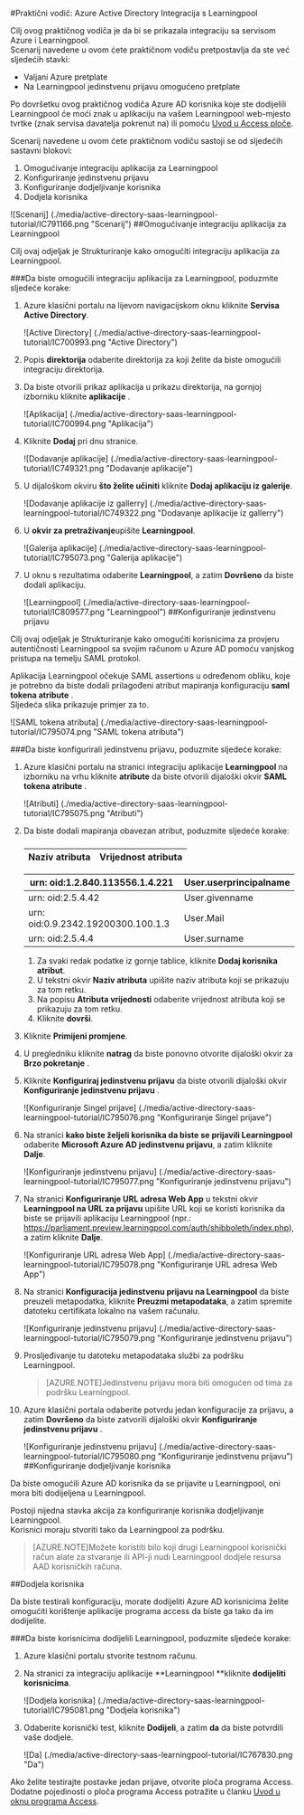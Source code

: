 <properties 
    pageTitle="Praktični vodič: Azure Active Directory Integracija s Learningpool | Microsoft Azure" 
    description="Saznajte kako koristiti Learningpool s Azure Active Directory da biste omogućili jedinstvenu prijavu, automatiziranog dodjele resursa i više!" 
    services="active-directory" 
    authors="jeevansd"  
    documentationCenter="na" 
    manager="femila"/>
<tags 
    ms.service="active-directory" 
    ms.devlang="na" 
    ms.topic="article" 
    ms.tgt_pltfrm="na" 
    ms.workload="identity" 
    ms.date="09/29/2016" 
    ms.author="jeedes" />

#<a name="tutorial-azure-active-directory-integration-with-learningpool"></a>Praktični vodič: Azure Active Directory Integracija s Learningpool
  
Cilj ovog praktičnog vodiča je da bi se prikazala integraciju sa servisom Azure i Learningpool.  
Scenarij navedene u ovom ćete praktičnom vodiču pretpostavlja da ste već sljedećih stavki:

-   Valjani Azure pretplate
-   Na Learningpool jedinstvenu prijavu omogućeno pretplate
  
Po dovršetku ovog praktičnog vodiča Azure AD korisnika koje ste dodijelili Learningpool će moći znak u aplikaciju na vašem Learningpool web-mjesto tvrtke (znak servisa davatelja pokrenut na) ili pomoću [Uvod u Access ploče](active-directory-saas-access-panel-introduction.md).
  
Scenarij navedene u ovom ćete praktičnom vodiču sastoji se od sljedećih sastavni blokovi:

1.  Omogućivanje integraciju aplikacija za Learningpool
2.  Konfiguriranje jedinstvenu prijavu
3.  Konfiguriranje dodjeljivanje korisnika
4.  Dodjela korisnika

![Scenarij] (./media/active-directory-saas-learningpool-tutorial/IC791166.png "Scenarij")
##<a name="enabling-the-application-integration-for-learningpool"></a>Omogućivanje integraciju aplikacija za Learningpool
  
Cilj ovaj odjeljak je Strukturiranje kako omogućiti integraciju aplikacija za Learningpool.

###<a name="to-enable-the-application-integration-for-learningpool-perform-the-following-steps"></a>Da biste omogućili integraciju aplikacija za Learningpool, poduzmite sljedeće korake:

1.  Azure klasični portalu na lijevom navigacijskom oknu kliknite **Servisa Active Directory**.

    ![Active Directory] (./media/active-directory-saas-learningpool-tutorial/IC700993.png "Active Directory")

2.  Popis **direktorija** odaberite direktorija za koji želite da biste omogućili integraciju direktorija.

3.  Da biste otvorili prikaz aplikacija u prikazu direktorija, na gornjoj izborniku kliknite **aplikacije** .

    ![Aplikacija] (./media/active-directory-saas-learningpool-tutorial/IC700994.png "Aplikacija")

4.  Kliknite **Dodaj** pri dnu stranice.

    ![Dodavanje aplikacije] (./media/active-directory-saas-learningpool-tutorial/IC749321.png "Dodavanje aplikacije")

5.  U dijaloškom okviru **što želite učiniti** kliknite **Dodaj aplikaciju iz galerije**.

    ![Dodavanje aplikacije iz gallerry] (./media/active-directory-saas-learningpool-tutorial/IC749322.png "Dodavanje aplikacije iz gallerry")

6.  U **okvir za pretraživanje**upišite **Learningpool**.

    ![Galerija aplikacije] (./media/active-directory-saas-learningpool-tutorial/IC795073.png "Galerija aplikacije")

7.  U oknu s rezultatima odaberite **Learningpool**, a zatim **Dovršeno** da biste dodali aplikaciju.

    ![Learningpool] (./media/active-directory-saas-learningpool-tutorial/IC809577.png "Learningpool")
##<a name="configuring-single-sign-on"></a>Konfiguriranje jedinstvenu prijavu
  
Cilj ovaj odjeljak je Strukturiranje kako omogućiti korisnicima za provjeru autentičnosti Learningpool sa svojim računom u Azure AD pomoću vanjskog pristupa na temelju SAML protokol.
  
Aplikacija Learningpool očekuje SAML assertions u određenom obliku, koje je potrebno da biste dodali prilagođeni atribut mapiranja konfiguraciju **saml tokena atribute** .  
Sljedeća slika prikazuje primjer za to.

![SAML tokena atributa] (./media/active-directory-saas-learningpool-tutorial/IC795074.png "SAML tokena atributa")

###<a name="to-configure-single-sign-on-perform-the-following-steps"></a>Da biste konfigurirali jedinstvenu prijavu, poduzmite sljedeće korake:

1.  Azure klasični portalu na stranici integraciju aplikacije **Learningpool** na izborniku na vrhu kliknite **atribute** da biste otvorili dijaloški okvir **SAML tokena atribute** .

    ![Atributi] (./media/active-directory-saas-learningpool-tutorial/IC795075.png "Atributi")

2.  Da biste dodali mapiranja obavezan atribut, poduzmite sljedeće korake:

    ###  

  	|Naziv atributa                |Vrijednost atributa            |
  	|------------------------------|---------------------------|

     urn: oid:1.2.840.113556.1.4.221 | User.userprincipalname
  	|-------------------------------|--------------------------|  
     urn: oid:2.5.4.42|User.givenname   
  	|urn: oid:0.9.2342.19200300.100.1.3|User.Mail
  	|urn: oid:2.5.4.4|User.surname

    1.  Za svaki redak podatke iz gornje tablice, kliknite **Dodaj korisnika atribut**.
    2.  U tekstni okvir **Naziv atributa** upišite naziv atributa koji se prikazuju za tom retku.
    3.  Na popisu **Atributa vrijednosti** odaberite vrijednost atributa koji se prikazuju za tom retku.
    4.  Kliknite **dovrši**.

3.  Kliknite **Primijeni promjene**.

4.  U pregledniku kliknite **natrag** da biste ponovno otvorite dijaloški okvir za **Brzo pokretanje** .

5.  Kliknite **Konfiguriraj jedinstvenu prijavu** da biste otvorili dijaloški okvir **Konfiguriranje jedinstvenu prijavu** .

    ![Konfiguriranje Singel prijave] (./media/active-directory-saas-learningpool-tutorial/IC795076.png "Konfiguriranje Singel prijave")

6.  Na stranici **kako biste željeli korisnika da biste se prijavili Learningpool** odaberite **Microsoft Azure AD jedinstvenu prijavu**, a zatim kliknite **Dalje**.

    ![Konfiguriranje jedinstvenu prijavu] (./media/active-directory-saas-learningpool-tutorial/IC795077.png "Konfiguriranje jedinstvenu prijavu")

7.  Na stranici **Konfiguriranje URL adresa Web App** u tekstni okvir **Learningpool na URL za prijavu** upišite URL koji se koristi korisnika da biste se prijavili aplikaciju Learningpool (npr.: https://parliament.preview.learningpool.com/auth/shibboleth/index.php), a zatim kliknite **Dalje**.

    ![Konfiguriranje URL adresa Web App] (./media/active-directory-saas-learningpool-tutorial/IC795078.png "Konfiguriranje URL adresa Web App")

8.  Na stranici **Konfiguracija jedinstvenu prijavu na Learningpool** da biste preuzeli metapodatka, kliknite **Preuzmi metapodataka**, a zatim spremite datoteku certifikata lokalno na vašem računalu.

    ![Konfiguriranje jedinstvenu prijavu] (./media/active-directory-saas-learningpool-tutorial/IC795079.png "Konfiguriranje jedinstvenu prijavu")

9.  Prosljeđivanje tu datoteku metapodataka službi za podršku Learningpool.

    >[AZURE.NOTE]Jedinstvenu prijavu mora biti omogućen od tima za podršku Learningpool.

10. Azure klasični portala odaberite potvrdu jedan konfiguracije za prijavu, a zatim **Dovršeno** da biste zatvorili dijaloški okvir **Konfiguriranje jedinstvenu prijavu** .

    ![Konfiguriranje jedinstvenu prijavu] (./media/active-directory-saas-learningpool-tutorial/IC795080.png "Konfiguriranje jedinstvenu prijavu")
##<a name="configuring-user-provisioning"></a>Konfiguriranje dodjeljivanje korisnika
  
Da biste omogućili Azure AD korisnika da se prijavite u Learningpool, oni mora biti dodijeljena u Learningpool.
  
Postoji nijedna stavka akcija za konfiguriranje korisnika dodjeljivanje Learningpool.  
Korisnici moraju stvoriti tako da Learningpool za podršku.

>[AZURE.NOTE]Možete koristiti bilo koji drugi Learningpool korisnički račun alate za stvaranje ili API-ji nudi Learningpool dodjele resursa AAD korisničkih računa.

##<a name="assigning-users"></a>Dodjela korisnika
  
Da biste testirali konfiguraciju, morate dodijeliti Azure AD korisnicima želite omogućiti korištenje aplikacije programa access da biste ga tako da im dodijelite.

###<a name="to-assign-users-to-learningpool-perform-the-following-steps"></a>Da biste korisnicima dodijelili Learningpool, poduzmite sljedeće korake:

1.  Azure klasični portalu stvorite testnom računu.

2.  Na stranici za integraciju aplikacije **Learningpool **kliknite **dodijeliti korisnicima**.

    ![Dodjela korisnika] (./media/active-directory-saas-learningpool-tutorial/IC795081.png "Dodjela korisnika")

3.  Odaberite korisnički test, kliknite **Dodijeli**, a zatim **da** da biste potvrdili vaše dodjele.

    ![Da] (./media/active-directory-saas-learningpool-tutorial/IC767830.png "Da")
  
Ako želite testirajte postavke jedan prijave, otvorite ploča programa Access. Dodatne pojedinosti o ploča programa Access potražite u članku [Uvod u oknu programa Access](active-directory-saas-access-panel-introduction.md).